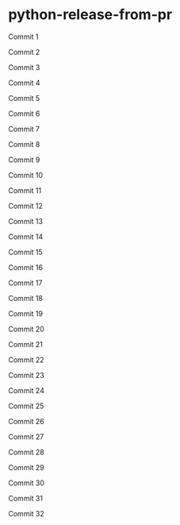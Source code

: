 # python-release-from-pr


Commit 1


Commit 2


Commit 3


Commit 4


Commit 5


Commit 6


Commit 7


Commit 8


Commit 9


Commit 10


Commit 11


Commit 12


Commit 13


Commit 14


Commit 15


Commit 16


Commit 17


Commit 18


Commit 19


Commit 20


Commit 21


Commit 22


Commit 23


Commit 24


Commit 25


Commit 26


Commit 27


Commit 28


Commit 29


Commit 30


Commit 31


Commit 32
